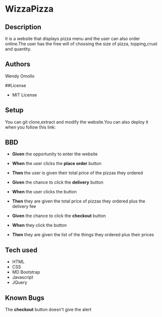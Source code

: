 #  WizzaPizza

## Description
It is a website that displays pizza menu and the user can also order online.The user has the free will of choosing the size of pizza, topping,crust and quantity.

## Authors
Wendy Omollo

##License
* MIT License

## Setup
You can git clone,extract and modify the website.You can also deploy it when you follow this link:

## BBD
*  **Given** the opportunity to enter the website
*  **When** the user clicks the **place order** button
* **Then** the user is given their total price of the pizzas they ordered

* **Given** the chance to click the **delivery** button
* **When** the user clicks the button
* **Then** they are given the total price of pizzas they ordered plus the delivery fee

* **Given** the chance to click the **checkout** button
* **When** they click the button
* **Then** they are given the list of the things they ordered plus their prices

## Tech used
* HTML
* CSS
* MD Bootstrap
* Javascript
* JQuery

## Known Bugs
The **checkout** button doesn't give the alert


